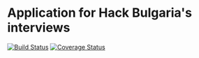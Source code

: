 # Application for Hack Bulgaria's interviews
[![Build Status](https://travis-ci.org/HackBulgaria/InterviewSystem.svg?branch=master)](https://travis-ci.org/HackBulgaria/InterviewSystem)
[![Coverage Status](https://coveralls.io/repos/HackBulgaria/InterviewSystem/badge.svg?branch=master&service=github)](https://coveralls.io/github/HackBulgaria/InterviewSystem?branch=master)
